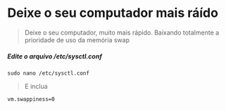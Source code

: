 # Deixe o seu computador mais ráído

> Deixe o seu computador, muito mais rápido. Baixando totalmente a prioridade de uso da memória swap

##### Edite o arquivo /etc/sysctl.conf

    sudo nano /etc/sysctl.conf

> E inclua

    vm.swappiness=0
